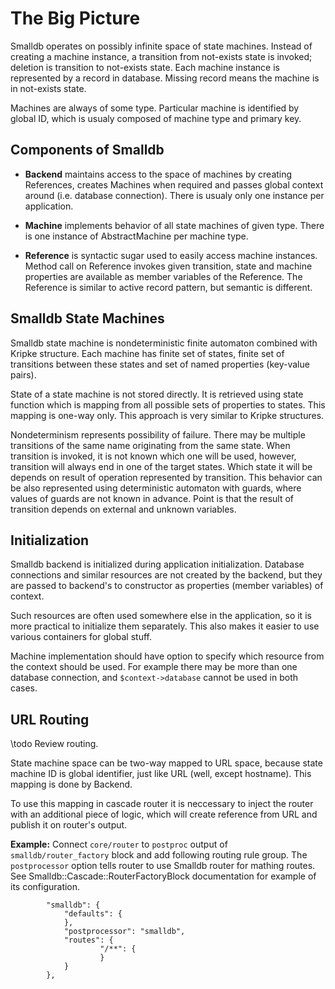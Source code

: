 The Big Picture
===============

Smalldb operates on possibly infinite space of state machines. Instead of
creating a machine instance, a transition from not-exists state is invoked;
deletion is transition to not-exists state. Each machine instance is
represented by a record in database. Missing record means the machine is in
not-exists state.

Machines are always of some type. Particular machine is identified by global
ID, which is usualy composed of machine type and primary key.


Components of Smalldb
---------------------

  * **Backend** maintains access to the space of machines by creating
    References, creates Machines when required and passes global context around
    (i.e. database connection). There is usualy only one instance per
    application.

  * **Machine** implements behavior of all state machines of given type. There
    is one instance of AbstractMachine per machine type.

  * **Reference** is syntactic sugar used to easily access machine instances.
    Method call on Reference invokes given transition, state and machine
    properties are available as member variables of the Reference. The
    Reference is similar to active record pattern, but semantic is different.


Smalldb State Machines
----------------------

Smalldb state machine is nondeterministic finite automaton combined with Kripke
structure. Each machine has finite set of states, finite set of transitions
between these states and set of named properties (key-value pairs).

State of a state machine is not stored directly. It is retrieved using state
function which is mapping from all possible sets of properties to states. This
mapping is one-way only. This approach is very similar to Kripke structures.

Nondeterminism represents possibility of failure. There may be multiple
transitions of the same name originating from the same state. When transition
is invoked, it is not known which one will be used, however, transition will
always end in one of the target states. Which state it will be depends on
result of operation represented by transition. This behavior can be also
represented using deterministic automaton with guards, where values of guards
are not known in advance. Point is that the result of transition depends on
external and unknown variables.


Initialization
--------------

Smalldb backend is initialized during application initialization. Database
connections and similar resources are not created by the backend, but they are
passed to backend's to constructor as properties (member variables) of context.

Such resources are often used somewhere else in the application, so it is more
practical to initialize them separately. This also makes it easier to use
various containers for global stuff.

Machine implementation should have option to specify which resource from the
context should be used. For example there may be more than one database
connection, and `$context->database` cannot be used in both cases.


URL Routing
-----------

\todo Review routing.

State machine space can be two-way mapped to URL space, because state machine
ID is global identifier, just like URL (well, except hostname). This mapping is
done by Backend.

To use this mapping in cascade router it is neccessary to inject the router
with an additional piece of logic, which will create reference from URL and
publish it on router's output.

**Example:** Connect `core/router` to `postproc` output of
`smalldb/router_factory` block and add following routing rule group. The
`postprocessor` option tells router to use Smalldb router for mathing routes.
See Smalldb::Cascade::RouterFactoryBlock documentation for example of its configuration.

~~~~~
        "smalldb": {
            "defaults": {
            },
            "postprocessor": "smalldb",
            "routes": {
                    "/**": {
                    }
            }
        },
~~~~~
<!--- */ -->

